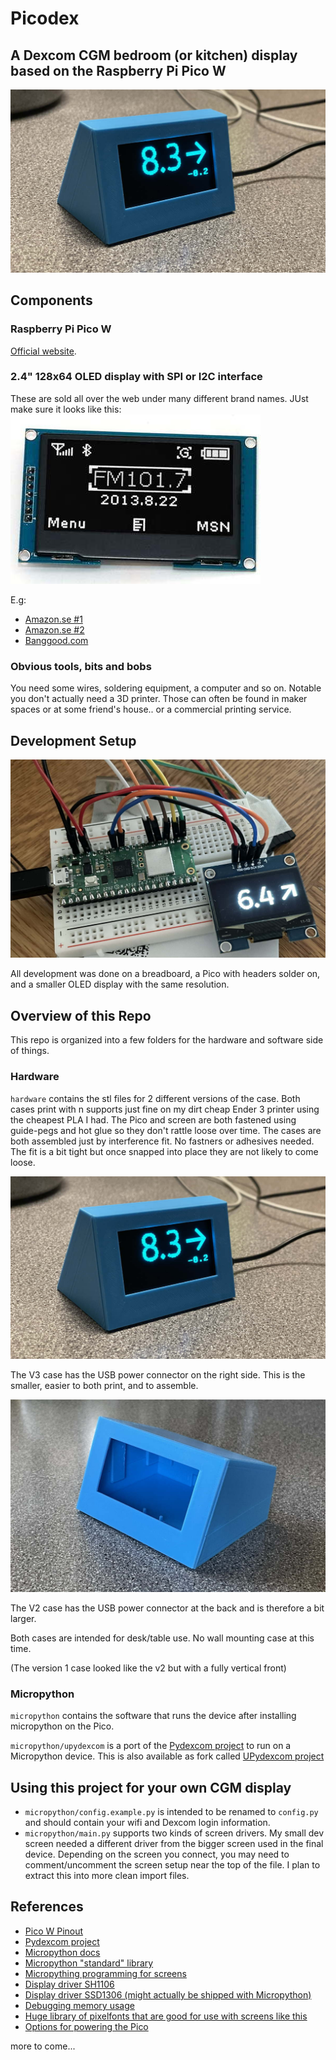 # Picodex

## A Dexcom CGM bedroom (or kitchen) display based on the Raspberry Pi Pico W

![Final working Picodex device](https://raw.githubusercontent.com/eimermusic/picodex/main/img/picodex-final.jpg)

## Components

### Raspberry Pi Pico W
[Official website](https://www.raspberrypi.com/products/raspberry-pi-pico/).


### 2.4" 128x64 OLED display with SPI or I2C interface
These are sold all over the web under many different brand names. JUst make sure it looks like this:
![OLED Display](https://raw.githubusercontent.com/eimermusic/picodex/main/img/oled-display.jpg)

E.g:
- [Amazon.se #1](https://www.amazon.se/dp/B07QJ4HPV9?psc=1&ref=ppx_yo2ov_dt_b_product_details)
- [Amazon.se #2](https://www.amazon.se/dp/B09Z299L36?psc=1&ref=ppx_yo2ov_dt_b_product_details)
- [Banggood.com](https://www.banggood.com/2_42-inch-7PIN-OLED-Display-LCD-Screen-Module-Resolution-128+64-SPI-or-IIC-Interface-SSD1309-Driver-p-1965615.html?utm_source=googleshopping&utm_medium=cpc_organic&gmcCountry=SE&utm_content=minha&utm_campaign=aceng-pmax-se-en-pc&currency=SEK&cur_warehouse=CN&createTmp=1&ID=6287832&utm_source=googleshopping&utm_medium=cpc_pt&utm_content=meruem&utm_campaign=aceng-pmax-se-all-en-220402-meruem&ad_id=&gclid=EAIaIQobChMIus-ii8zg_gIVF5RoCR1HDADTEAQYAiABEgLEkfD_BwE)

### Obvious tools, bits and bobs
You need some wires, soldering equipment, a computer and so on. Notable you don't actually need a 3D printer. Those can often be found in maker spaces or at some friend's house.. or a commercial printing service.

## Development Setup

![Breadboard development setup](https://raw.githubusercontent.com/eimermusic/picodex/main/img/dev-hardware.jpg)

All development was done on a breadboard, a Pico with headers solder on, and a smaller OLED display with the same resolution.

## Overview of this Repo
This repo is organized into a few folders for the hardware and software side of things.

### Hardware
`hardware` contains the stl files for 2 different versions of the case. Both cases print with n supports just fine on my dirt cheap Ender 3 printer using the cheapest PLA I had. The Pico and screen are both fastened using guide-pegs and hot glue so they don't rattle loose over time. The cases are both assembled just by interference fit. No fastners or adhesives needed. The fit is a bit tight but once snapped into place they are not likely to come loose.

![Version 3 case](https://raw.githubusercontent.com/eimermusic/picodex/main/hardware/Picodex%20v3/picodex3.jpg)

The V3 case has the USB power connector on the right side. This is the smaller, easier to both print, and to assemble.

![Version 2 case](https://raw.githubusercontent.com/eimermusic/picodex/main/hardware/Picodex%20v2/picodex2.jpg)

The V2 case has the USB power connector at the back and is therefore a bit larger.

Both cases are intended for desk/table use. No wall mounting case at this time.

(The version 1 case looked like the v2 but with a fully vertical front)

### Micropython
`micropython` contains the software that runs the device after installing micropython on the Pico.

`micropython/upydexcom` is a port of the [Pydexcom project](https://github.com/gagebenne/pydexcom) to run on a Micropython device. This is also available as fork called [UPydexcom project](https://github.com/eimermusic/upydexcom)

## Using this project for your own CGM display
- `micropython/config.example.py` is intended to be renamed to `config.py` and should contain your wifi and Dexcom login information.
- `micropython/main.py` supports two kinds of screen drivers. My small dev screen needed a different driver from the bigger screen used in the final device. Depending on the screen you connect, you may need to comment/uncomment the screen setup near the top of the file. I plan to extract this into more clean import files.



## References

- [Pico W Pinout](https://picow.pinout.xyz)
- [Pydexcom project](https://github.com/gagebenne/pydexcom)
- [Micropython docs](https://docs.micropython.org/en/latest/index.html)
- [Micropython "standard" library](https://github.com/micropython/micropython-lib)
- [Micropything programming for screens](https://blog.miguelgrinberg.com/post/micropython-and-the-internet-of-things-part-vi-working-with-a-screen)
- [Display driver SH1106](https://github.com/robert-hh/SH1106)
- [Display driver SSD1306 (might actually be shipped with Micropython)](https://github.com/stlehmann/micropython-ssd1306/blob/master/ssd1306.py)
- [Debugging memory usage](https://forum.micropython.org/viewtopic.php?t=3499)
- [Huge library of pixelfonts that are good for use with screens like this](https://int10h.org/oldschool-pc-fonts/fontlist/font?ibm_dos_iso8)
- [Options for powering the Pico](https://howchoo.com/pi/how-to-power-the-raspberry-pi-pico)





more to come...
